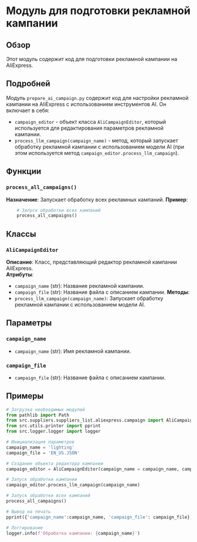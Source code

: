 # Модуль для подготовки рекламной кампании

## Обзор

Этот модуль содержит код для подготовки рекламной кампании на AliExpress. 

## Подробней

Модуль `prepare_ai_campaign.py` содержит код для настройки рекламной кампании на AliExpress с использованием инструментов AI.  Он включает в себя:

 -  `campaign_editor` - объект класса `AliCampaignEditor`, который используется для редактирования параметров рекламной кампании.
 -  `process_llm_campaign(campaign_name)` - метод, который запускает обработку рекламной кампании с использованием модели AI (при этом используется метод `campaign_editor.process_llm_campaign`).

## Функции

### `process_all_campaigns()`

**Назначение**: Запускает обработку всех рекламных кампаний. 
**Пример**: 
```python
    # Запуск обработки всех кампаний
    process_all_campaigns() 
```

## Классы

### `AliCampaignEditor`

**Описание**: Класс, представляющий редактор рекламной кампании AliExpress.  
**Атрибуты**:
 - `campaign_name` (str): Название рекламной кампании.
 - `campaign_file` (str): Название файла с описанием кампании. 
**Методы**:
 - `process_llm_campaign(campaign_name)`:  Запускает обработку рекламной кампании с использованием модели AI.

## Параметры

### `campaign_name`
 - `campaign_name` (str): Имя рекламной кампании.

### `campaign_file`
 - `campaign_file` (str): Название файла с описанием кампании. 

## Примеры

```python
# Загрузка необходимых модулей
from pathlib import Path
from src.suppliers.suppliers_list.aliexpress.campaign import AliCampaignEditor
from src.utils.printer import pprint
from src.logger.logger import logger

# Инициализация параметров
campaign_name = 'lighting'
campaign_file = 'EN_US.JSON'

# Создание объекта редактора кампании
campaign_editor = AliCampaignEditor(campaign_name = campaign_name, campaign_file = campaign_file )

# Запуск обработки кампании
campaign_editor.process_llm_campaign(campaign_name)

# Запуск обработки всех кампаний
process_all_campaigns() 
```
```python
# Вывод на печать
pprint({'campaign_name':campaign_name, 'campaign_file': campaign_file})

# Логгирование
logger.info(f'Обработка кампании: {campaign_name}')